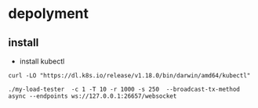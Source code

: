 # depolyment

## install

- install kubectl
```shell
curl -LO "https://dl.k8s.io/release/v1.18.0/bin/darwin/amd64/kubectl"
```

```
./my-load-tester  -c 1 -T 10 -r 1000 -s 250  --broadcast-tx-method async --endpoints ws://127.0.0.1:26657/websocket
```